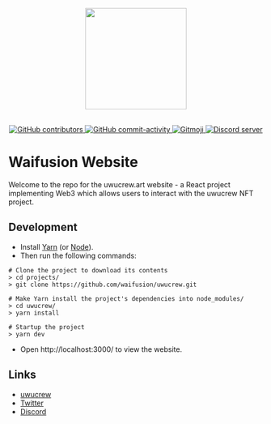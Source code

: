 <div align="center">
  <br>
	<a href="https://uwucrew.art/"><img src="https://uwucrew.art/_next/image?url=%2F_next%2Fstatic%2Fimage%2Fassets%2Flogos%2Flogo.33ed4f3bcac13cf4b98db1b39faba454.svg&w=1080&q=75" width="200"></a>
  <br>
  <br>
  <p>
    <a href="https://github.com/waifusion/uwucrew/graphs/contributors">
        <img src="https://img.shields.io/github/contributors/waifusion/uwucrew?style=flat-square" alt="GitHub contributors" />
    </a>
    <a href="https://github.com/waifusion/uwucrew/commits/">
        <img src="https://img.shields.io/github/commit-activity/m/waifusion/uwucrew?style=flat-square" alt="GitHub commit-activity" />
    </a>
    <a href="https://gitmoji.dev">
        <img src="https://img.shields.io/badge/gitmoji-%20😜%20😍-FFDD67.svg?style=flat-square" alt="Gitmoji" >
    </a>
    <a href="https://discord.com/invite/CaR7RhfDZ6">
        <img src="https://discordapp.com/api/guilds/825404718657830982/embed.png" alt="Discord server" >
    </a>
  </p>
</div>

# Waifusion Website

Welcome to the repo for the uwucrew.art website - a React project implementing Web3 which allows users to interact with the uwucrew NFT project.

## Development

- Install [Yarn](https://yarnpkg.com/) (or [Node](https://nodejs.org/)).
- Then run the following commands:

```
# Clone the project to download its contents
> cd projects/
> git clone https://github.com/waifusion/uwucrew.git

# Make Yarn install the project's dependencies into node_modules/
> cd uwucrew/
> yarn install

# Startup the project
> yarn dev
```

- Open http://localhost:3000/ to view the website.

## Links

- [uwucrew](https://uwucrew.art/)
- [Twitter](https://twitter.com/uwucrewnft)
- [Discord](https://discord.gg/5a5qZNP3zW)
